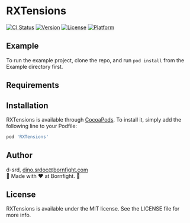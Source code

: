 # RXTensions

[![CI Status](https://img.shields.io/travis/d-srd/RXTensions.svg?style=flat)](https://travis-ci.org/d-srd/RXTensions)
[![Version](https://img.shields.io/cocoapods/v/RXTensions.svg?style=flat)](https://cocoapods.org/pods/RXTensions)
[![License](https://img.shields.io/cocoapods/l/RXTensions.svg?style=flat)](https://cocoapods.org/pods/RXTensions)
[![Platform](https://img.shields.io/cocoapods/p/RXTensions.svg?style=flat)](https://cocoapods.org/pods/RXTensions)

## Example

To run the example project, clone the repo, and run `pod install` from the Example directory first.

## Requirements

## Installation

RXTensions is available through [CocoaPods](https://cocoapods.org). To install
it, simply add the following line to your Podfile:

```ruby
pod 'RXTensions'
```

## Author

d-srd, dino.srdoc@bornfight.com \
🥥 Made with ❤️ at Bornfight. 🥥

## License

RXTensions is available under the MIT license. See the LICENSE file for more info.
